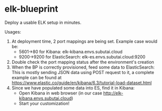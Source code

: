 # elk-blueprint

Deploy a usable ELK setup in minutes.

Usages:

1. At deployment time, 2 port mappings are being set. Example case would be:
   * 5601->80 for Kibana: elk-kibana.envs.subutai.cloud
   * 9200->9200 for ElasticSearch: elk-es.envs.subutai.cloud:9200
2. Double check the port mapping status after the environment's creation
3. When the BP is correctly provisioned, feed some data to ElasticSearch:
   This is mostly sending JSON data using POST request to it, a complete example
   can be found at 
   https://www.elastic.co/guide/en/kibana/6.3/tutorial-load-dataset.html
4. Since we have populated some data into ES, find it in Kibana:
   * Open Kibana in web browser (in our case http://elk-kibana.envs.subutai.cloud)
   * Start your customization!

